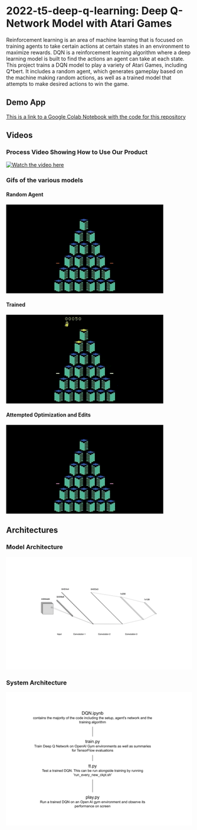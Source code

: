# 2022-t5-deep-q-learning: Deep Q-Network Model with Atari Games

Reinforcement learning is an area of machine learning that is focused on training agents to take certain actions at certain states in an environment to maximize rewards.
DQN is a reinforcement learning algorithm where a deep learning model is built to find the actions an agent can take at each state. This project trains a DQN model to play a variety of Atari Games, including Q\*bert. It includes a random agent, which generates gameplay based on the machine making random actions, as well as a trained model that attempts to make desired actions to win the game. 

## Demo App
[This is a link to a Google Colab Notebook with the code for this repository](https://colab.research.google.com/drive/1ytTTBTJVBIkCO1YBOC7O50e3x_ECDtNc?usp=sharing)

## Videos
### Process Video Showing How to Use Our Product
[![Watch the video here](https://img.youtube.com/vi/i4_qbyYgTAg/maxresdefault.jpg)](https://youtu.be/i4_qbyYgTAg)
### Gifs of the various models
#### Random Agent
![Random Agent](videos/Random_Agent.gif)
#### Trained
![Trained](videos/Trained.gif)
#### Attempted Optimization and Edits
![](videos/Group_Customized_Rewards.gif)

## Architectures
### Model Architecture
![Model](Architectures/model-architecture.png)
### System Architecture
![System](Architectures/system-architecture.png)
